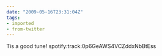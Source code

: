 ```yaml
---
date: "2009-05-16T23:31:04Z"
tags:
- imported
- from-twitter
---
```

Tis a good tune! spotify:track:0p6GeAWS4VCZddxNbBtEss
